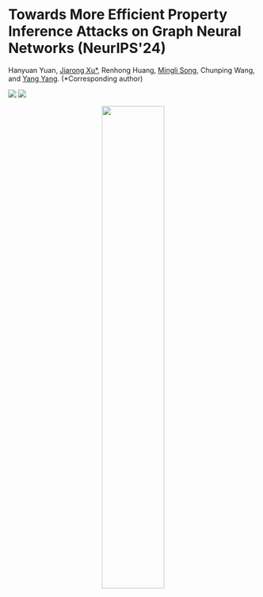 # Towards More Efficient Property Inference Attacks on Graph Neural Networks (NeurIPS'24)

Hanyuan Yuan, <a href='https://galina0217.github.io/'>Jiarong Xu*</a>, Renhong Huang</a>, <a href='https://vipazoo.cn/people/songmingli.html'>Mingli Song</a>, Chunping Wang, and <a href='http://yangy.org/'>Yang Yang</a>. (*Corresponding author)

 <a href='https://neurips.cc/'><img src='https://img.shields.io/badge/Conference-NeurIPS-magenta'></a> 
 <a href='https://github.com/horrible-dong/DNRT/blob/main/LICENSE'><img src='https://img.shields.io/badge/License-Apache--2.0-blue'></a> 

<div align='center'>
<img src='pic/gps.png' style='width: 50%;' />
</div>
